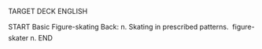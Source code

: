 TARGET DECK
ENGLISH

START
Basic
Figure-skating
Back: n. Skating in prescribed patterns.  figure-skater n.
END
